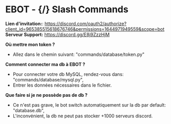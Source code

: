 # EBOT - {/} Slash Commands

__Lien d'invitation:__: https://discord.com/oauth2/authorize?client_id=965385515618676746&permissions=1644971949559&scope=bot
__Serveur Support:__ https://discord.gg/E8j9ZzzHjM



__Où mettre mon token ?__
 - Allez dans le chemin suivant: "commands/database/token.py"

__Comment connecter ma db à EBOT ?__
 - Pour connecter votre db MySQL, rendez-vous dans: "commands/database/mysql.py",
 - Entrer les données nécessaires dans le fichier.
 
 __Que faire si je ne possède pas de db ?__
 - Ce n'est pas grave, le bot switch automatiquement sur la db par default: "database.db",
 - L'inconvénient, la db ne peut pas stocker +1000 serveurs discord.
